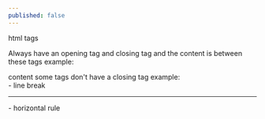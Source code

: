 ```yaml
---
published: false
---
```

html tags

Always have an opening tag and closing tag and the content is between these tags
example:
  <head> 
    content 
  </head>
some tags don't have a closing tag 
example:
<br> - line break 
<hr> - horizontal rule 
